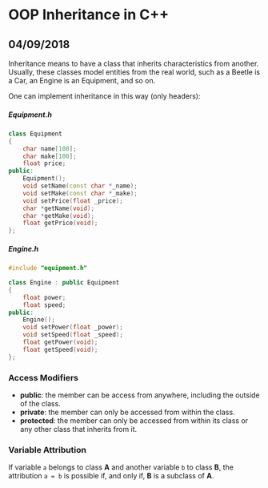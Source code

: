 # OOP Inheritance in C++
## 04/09/2018

Inheritance means to have a class that inherits characteristics from another. Usually, these classes model entities from the real world, such as a Beetle is a Car, an Engine is an Equipment, and so on.

One can implement inheritance in this way (only headers):

##### Equipment.h

```C++
class Equipment
{
    char name[100];
    char make[100];
    float price;
public:
    Equipment();
    void setName(const char *_name);
    void setMake(const char *_make);
    void setPrice(float _price);
    char *getName(void);
    char *getMake(void);
    float getPrice(void);
};
```

##### Engine.h

```C++
#include "equipment.h"

class Engine : public Equipment
{
    float power;
    float speed;
public:
    Engine();
    void setPower(float _power);
    void setSpeed(float _speed);
    float getPower(void);
    float getSpeed(void);
};
```

### Access Modifiers

- **public**: the member can be access from anywhere, including the outside of the class.
- **private**: the member can only be accessed from within the class.
- **protected**: the member can only be accessed from within its class or any other class that inherits from it.

### Variable Attribution

If variable `a` belongs to class **A** and another variable `b` to class **B**, the attribution `a = b` is possible if, and only if, **B** is a subclass of **A**.
